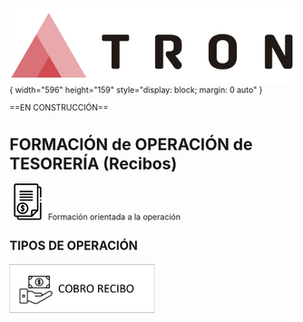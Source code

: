 ![Imagen LOGO](./00-Imagen/logo-TRON.png){ width="596" height="159" style="display: block; margin: 0 auto" }

==EN CONSTRUCCIÓN==

[//]: # (## **FALTA: Identificar las distintas operaciones, imágenes y links**)

# FORMACIÓN de OPERACIÓN de TESORERÍA (Recibos)

![Imagen Recibo](./00-Imagen/icono-tesoreria-recibos.png) Formación orientada a la operación

## TIPOS DE OPERACIÓN

[![Imagen COBROS](./00-Imagen/boton-tesoreria-recibos-cobro.png "Cobros")](./02-Cobros/FORMACION-Tesoreria-Recibo-Cobro.md)
